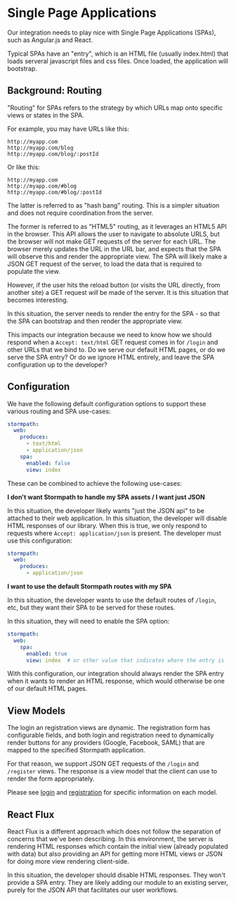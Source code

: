 # Single Page Applications

Our integration needs to play nice with Single Page Applications (SPAs), such
as Angular.js and React.

Typical SPAs have an "entry", which is an HTML file (usually index.html) that
loads serveral javascript files and css files.  Once loaded, the application
will bootstrap.

## Background: Routing

"Routing" for SPAs refers to the strategy by which URLs map onto specific views
or states in the SPA.

For example, you may have URLs like this:

```
http://myapp.com
http://myapp.com/blog
http://myapp.com/blog/:postId
```

Or like this:

```
http://myapp.com
http://myapp.com/#blog
http://myapp.com/#blog/:postId
```

The latter is referred to as "hash bang" routing.  This is a simpler situation
and does not require coordination from the server.

The former is referred to as "HTML5" routing, as it leverages an HTML5 API in
the browser.  This API allows the user to navigate to absolute URLS, but the
browser will not make GET requests of the server for each URL.  The browser
merely updates the URL in the URL bar, and expects that the SPA will observe
this and render the appropriate view.  The SPA will likely make a JSON GET
request of the server, to load the data that is required to populate the view.

However, if the user hits the reload button (or visits the URL directly, from
another site) a GET request *will* be made of the server.  It is this situation
that becomes interesting.

In this situation, the server needs to render the entry for the SPA - so that
the SPA can bootstrap and then render the appropriate view.

This impacts our integration because we need to know how we should respond
when a `Accept: text/html` GET request comes in for `/login` and other URLs that
we bind to. Do we serve our default HTML pages, or do we serve the SPA entry?
Or do we ignore HTML entirely, and leave the SPA configuration up to the
developer?

## Configuration

We have the following default configuration options to support these various
routing and SPA use-cases:

```yaml
stormpath:
  web:
    produces:
      - text/html
      - application/json
    spa:
      enabled: false
      view: index
```

These can be combined to achieve the following use-cases:

**I don't want Stormpath to handle my SPA assets / I want just JSON**

In this situation, the developer likely wants "just the JSON api" to be
attached to their web application.  In this situation, the developer will
disable HTML responses of our library.  When this is true, we only respond to
requests where `Accept: application/json` is present.  The developer must use
this configuration:

```yaml
stormpath:
  web:
    produces:
      - application/json
```

**I want to use the default Stormpath routes with my SPA**

In this situation, the developer wants to use the default routes of `/login`,
etc, but they want their SPA to be served for these routes.

In this situation, they will need to enable the SPA option:

```yaml
stormpath:
  web:
    spa:
      enabled: true
      view: index  # or other value that indicates where the entry is
```

With this configuration, our integration should always render the SPA entry when
it wants to render an HTML response, which would otherwise be one of our
default HTML pages.

## View Models

The login an registration views are dynamic.  The registration form has
configurable fields, and both login and registration need to dynamically render
buttons for any providers (Google, Facebook, SAML) that are mapped to the
specified Stormpath application.

For that reason, we support JSON GET requests of the `/login` and `/register`
views.  The response is a view model that the client can use to render the
form appropriately.

Please see [login][] and [registration][] for specific information on each
model.


## React Flux

React Flux is a different approach which does not follow the separation of
concerns that we've been describing.  In this environment, the server is
rendering HTML responses which contain the initial view (already populated
with data) but also providing an API for getting more HTML views or JSON for
doing more view rendering client-side.

In this situation, the developer should disable HTML responses.  They won't
provide a SPA entry.  They are likely adding our module to an existing server,
purely for the JSON API that facilitates our user workflows.


[login]: login.md
[registration]: registration.md